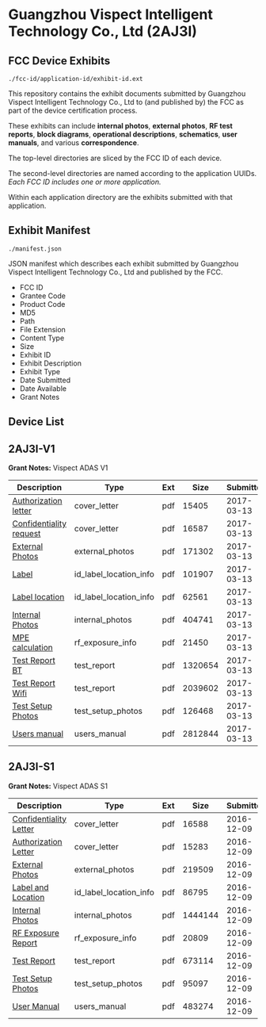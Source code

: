 # Guangzhou Vispect Intelligent Technology Co., Ltd (2AJ3I)
## FCC Device Exhibits

```
./fcc-id/application-id/exhibit-id.ext
```

This repository contains the exhibit documents submitted by Guangzhou Vispect Intelligent Technology Co., Ltd to (and published by) the FCC as part of the device certification process.

These exhibits can include **internal photos**, **external photos**, **RF test reports**, **block diagrams**, **operational descriptions**, **schematics**, **user manuals**, and various **correspondence**.

The top-level directories are sliced by the FCC ID of each device.

The second-level directories are named according to the application UUIDs. *Each FCC ID includes one or more application.*

Within each application directory are the exhibits submitted with that application. 

## Exhibit Manifest

```
./manifest.json
```

JSON manifest which describes each exhibit submitted by Guangzhou Vispect Intelligent Technology Co., Ltd and published by the FCC.

- FCC ID
- Grantee Code
- Product Code
- MD5
- Path
- File Extension
- Content Type
- Size
- Exhibit ID
- Exhibit Description
- Exhibit Type
- Date Submitted
- Date Available
- Grant Notes

## Device List
## 2AJ3I-V1
**Grant Notes:** Vispect ADAS V1

| Description | Type | Ext | Size | Submitted | Available |
| ----------- | ---- | --- | ---- | --------- | --------- |
| [Authorization letter](2AJ3I-V1/7715e11d64fc8fe83cf24724b25b26cf/3314775.pdf) | cover_letter | pdf | 15405 | 2017-03-13 | 2017-03-13 |
| [Confidentiality request](2AJ3I-V1/7715e11d64fc8fe83cf24724b25b26cf/3314774.pdf) | cover_letter | pdf | 16587 | 2017-03-13 | 2017-03-13 |
| [External Photos](2AJ3I-V1/7715e11d64fc8fe83cf24724b25b26cf/3314770.pdf) | external_photos | pdf | 171302 | 2017-03-13 | 2017-03-13 |
| [Label](2AJ3I-V1/7715e11d64fc8fe83cf24724b25b26cf/3314778.pdf) | id_label_location_info | pdf | 101907 | 2017-03-13 | 2017-03-13 |
| [Label location](2AJ3I-V1/7715e11d64fc8fe83cf24724b25b26cf/3314779.pdf) | id_label_location_info | pdf | 62561 | 2017-03-13 | 2017-03-13 |
| [Internal Photos](2AJ3I-V1/7715e11d64fc8fe83cf24724b25b26cf/3314771.pdf) | internal_photos | pdf | 404741 | 2017-03-13 | 2017-03-13 |
| [MPE calculation](2AJ3I-V1/7715e11d64fc8fe83cf24724b25b26cf/3314792.pdf) | rf_exposure_info | pdf | 21450 | 2017-03-13 | 2017-03-13 |
| [Test Report BT](2AJ3I-V1/7715e11d64fc8fe83cf24724b25b26cf/3314776.pdf) | test_report | pdf | 1320654 | 2017-03-13 | 2017-03-13 |
| [Test Report Wifi](2AJ3I-V1/7715e11d64fc8fe83cf24724b25b26cf/3314777.pdf) | test_report | pdf | 2039602 | 2017-03-13 | 2017-03-13 |
| [Test Setup Photos](2AJ3I-V1/7715e11d64fc8fe83cf24724b25b26cf/3314772.pdf) | test_setup_photos | pdf | 126468 | 2017-03-13 | 2017-03-13 |
| [Users manual](2AJ3I-V1/7715e11d64fc8fe83cf24724b25b26cf/3314773.pdf) | users_manual | pdf | 2812844 | 2017-03-13 | 2017-03-13 |
## 2AJ3I-S1
**Grant Notes:** Vispect ADAS S1

| Description | Type | Ext | Size | Submitted | Available |
| ----------- | ---- | --- | ---- | --------- | --------- |
| [Confidentiality Letter](2AJ3I-S1/fb531f49669507b4859b64e740beb55b/3223830.pdf) | cover_letter | pdf | 16588 | 2016-12-09 | 2016-12-09 |
| [Authorization Letter](2AJ3I-S1/fb531f49669507b4859b64e740beb55b/3223831.pdf) | cover_letter | pdf | 15283 | 2016-12-09 | 2016-12-09 |
| [External Photos](2AJ3I-S1/fb531f49669507b4859b64e740beb55b/3223811.pdf) | external_photos | pdf | 219509 | 2016-12-09 | 2016-12-09 |
| [Label and Location](2AJ3I-S1/fb531f49669507b4859b64e740beb55b/3223835.pdf) | id_label_location_info | pdf | 86795 | 2016-12-09 | 2016-12-09 |
| [Internal Photos](2AJ3I-S1/fb531f49669507b4859b64e740beb55b/3223817.pdf) | internal_photos | pdf | 1444144 | 2016-12-09 | 2016-12-09 |
| [RF Exposure Report](2AJ3I-S1/fb531f49669507b4859b64e740beb55b/3223837.pdf) | rf_exposure_info | pdf | 20809 | 2016-12-09 | 2016-12-09 |
| [Test Report](2AJ3I-S1/fb531f49669507b4859b64e740beb55b/3223832.pdf) | test_report | pdf | 673114 | 2016-12-09 | 2016-12-09 |
| [Test Setup Photos](2AJ3I-S1/fb531f49669507b4859b64e740beb55b/3223829.pdf) | test_setup_photos | pdf | 95097 | 2016-12-09 | 2016-12-09 |
| [User Manual](2AJ3I-S1/fb531f49669507b4859b64e740beb55b/3223826.pdf) | users_manual | pdf | 483274 | 2016-12-09 | 2016-12-09 |
